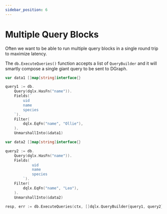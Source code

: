 ```yaml
---
sidebar_position: 6
---
```


# Multiple Query Blocks


Often we want to be able to run multiple query blocks in a single round trip to maximize latency.

The `db.ExecuteQueries()` function accepts a list of `QueryBuilder` and it will smartly compose
a single giant query to be sent to DGraph.

```go
var data1 []map[string]interface{}

query1 := db.
    Query(dqlx.HasFn("name")).
    Fields(`
        uid
        name
        species
    `).
    Filter(
        dqlx.EqFn("name", "Ollie"),
    ).
    UnmarshallInto(&data1)

var data2 []map[string]interface{}

query2 := db.
    Query(dqlx.HasFn("name")).
    Fields(`
            uid
            name
            species
        `).
    Filter(
        dqlx.EqFn("name", "Leo"),
    ).
    UnmarshallInto(&data2)

resp, err := db.ExecuteQueries(ctx, []dqlx.QueryBuilder{query1, query2})
```